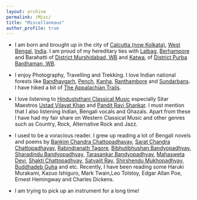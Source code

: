 ```yaml
---
layout: archive
permalink: /Misc/
title: "Miscellaneous"
author_profile: true
---
```


* I am born and brought up in the city of <span style ="color:blue">[Calcutta (now Kolkata)](https://en.wikipedia.org/wiki/Kolkata)</span>, <span style ="color:blue">[West Bengal](https://en.wikipedia.org/wiki/West_Bengal)</span>, <span style ="color:blue">[India](https://en.wikipedia.org/wiki/India)</span>. I am proud of my hereditary ties with <span style ="color:blue">[Lalbag](https://en.wikipedia.org/wiki/Lalbag_subdivision)</span>,  <span style ="color:blue">[Berhampore](https://en.wikipedia.org/wiki/Berhampore)</span> and Barahatti of <span style ="color:blue">[District Murshidabad, WB](https://en.wikipedia.org/wiki/Murshidabad_district)</span>  and <span style ="color:blue">[Katwa](https://en.wikipedia.org/wiki/Katwa)</span>, of <span style ="color:blue">[District Purba Bardhaman, WB](https://en.wikipedia.org/wiki/Purba_Bardhaman_district)</span>. 

* I enjoy Photography, Travelling and Trekking. I love Indian national forests like <span style ="color:blue">[Bandhavgarh](https://en.wikipedia.org/wiki/Bandhavgarh_National_Park)</span>, <span style ="color:blue">[Pench](https://en.wikipedia.org/wiki/Pench_National_Park)</span>, <span style ="color:blue">[Kanha](https://en.wikipedia.org/wiki/Kanha_Tiger_Reserve)</span>, <span style ="color:blue">[Ranthambore](https://en.wikipedia.org/wiki/Ranthambore_National_Park)</span> and <span style ="color:blue">[Sundarbans](https://en.wikipedia.org/wiki/Sundarbans_National_Park)</span>. I have hiked a bit of <span style ="color:blue">[The Appalachian Trails](https://en.wikipedia.org/wiki/Appalachian_Trail)</span>.

* I love listening to <span style ="color:blue">[Hinduststhani Classical Music](https://en.wikipedia.org/wiki/Hindustani_classical_music)</span> especially Sitar Maestros <span style ="color:blue">[Ustad Vilayat Khan](https://en.wikipedia.org/wiki/Vilayat_Khan)</span> and <span style ="color:blue">[Pandit Ravi Shankar](https://en.wikipedia.org/wiki/Ravi_Shankar)</span>. I must mention that I also listening Indian, Bengali vocals and Ghazals. Apart from these I have had my fair share on Western Classical Music and other genres such as Country, Rock, Alternative Rock and Jazz.

* I used to be a voracious reader. I grew up reading a lot of Bengali novels and poems by <span style ="color:blue">[Bankim Chandra Chattopadhayay](https://en.wikipedia.org/wiki/Bankim_Chandra_Chatterjee)</span>, <span style ="color:blue">[Sarat Chandra Chattopadhayay](https://en.wikipedia.org/wiki/Sarat_Chandra_Chattopadhyay)</span>, <span style ="color:blue">[Rabindranath Tagore](https://en.wikipedia.org/wiki/Rabindranath_Tagore)</span>, <span style ="color:blue">[Bibhutibhushan Bandyopadhyay](https://en.wikipedia.org/wiki/Bibhutibhushan_Bandyopadhyay)</span>, <span style ="color:blue">[Sharadindu Bandyopadhyay](https://en.wikipedia.org/wiki/Sharadindu_Bandyopadhyay)</span>, <span style ="color:blue">[Tarasankar Bandyopadhyay](https://en.wikipedia.org/wiki/Tarasankar_Bandyopadhyay)</span>, <span style ="color:blue">[Mahasweta Devi](https://en.wikipedia.org/wiki/Mahasweta_Devi)</span>, <span style ="color:blue">[Shakti Chattopadhyay](https://en.wikipedia.org/wiki/Shakti_Chattopadhyay)</span>, <span style ="color:blue">[Satyajit Ray](https://en.wikipedia.org/wiki/Satyajit_Ray)</span>, <span style ="color:blue">[Shirshendu Mukhopadhyay](https://en.wikipedia.org/wiki/Shirshendu_Mukhopadhyay)</span>, <span style ="color:blue">[Buddhadeb Guha](https://en.wikipedia.org/wiki/Buddhadeb_Guha)</span> and etc. Recently, I have been reading some Haruki Murakami, Kazuo Ishiguro, Mark Twain,Leo Tolstoy, Edgar Allan Poe, Ernest Hemingway and Charles Dickens.

* I am trying to pick up an instrument for a long time! 
